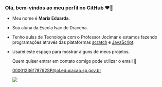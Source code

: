 ### Olá, bem-vindos ao meu perfil no GitHub ❤️👋

- Meu nome é **Maria Eduarda**.
- Sou aluna da Escola Isac de Dracena.
- Tenho aulas de Tecnologia com o Professor Jocimar e estamos fazendo programações através das plataformas [scratch](https://scratch.mit.edu) e [JavaScript](https://editor.p5js.org/).
  
- Usarei este espaço para mostrar alguns de meus projetos.

  Quem quiser entrar em contato comigo pode utilizar o email 📧

  00001236178762SP@al.educacao.sp.gov.br

  ![](https://media.tenor.com/8YKRFKh8nAEAAAAM/baby-run.gif)
  
